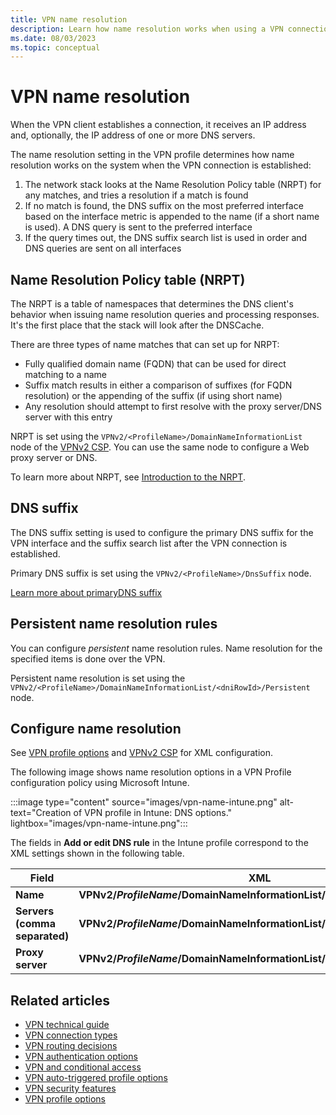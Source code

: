 ```yaml
---
title: VPN name resolution
description: Learn how name resolution works when using a VPN connection.
ms.date: 08/03/2023
ms.topic: conceptual
---
```


# VPN name resolution

When the VPN client establishes a connection, it receives an IP address and, optionally, the IP address of one or more DNS servers.

The name resolution setting in the VPN profile determines how name resolution works on the system when the VPN connection is established:

1. The network stack looks at the Name Resolution Policy table (NRPT) for any matches, and tries a resolution if a match is found
1. If no match is found, the DNS suffix on the most preferred interface based on the interface metric is appended to the name (if a short name is used). A DNS query is sent to the preferred interface
1. If the query times out, the DNS suffix search list is used in order and DNS queries are sent on all interfaces

## Name Resolution Policy table (NRPT)

The NRPT is a table of namespaces that determines the DNS client's behavior when issuing name resolution queries and processing responses. It's the first place that the stack will look after the DNSCache.

There are three types of name matches that can  set up for NRPT:

- Fully qualified domain name (FQDN) that can be used for direct matching to a name
- Suffix match results in either a comparison of suffixes (for FQDN resolution) or the appending of the suffix (if using short name)
- Any resolution should attempt to first resolve with the proxy server/DNS server with this entry

NRPT is set using the `VPNv2/<ProfileName>/DomainNameInformationList` node of the [VPNv2 CSP](/windows/client-management/mdm/vpnv2-csp). You can use the same node to configure a Web proxy server or DNS.

To learn more about NRPT, see [Introduction to the NRPT](/previous-versions/windows/it-pro/windows-server-2008-R2-and-2008/ee649207(v=ws.10)).

## DNS suffix

The DNS suffix setting is used to configure the primary DNS suffix for the VPN interface and the suffix search list after the VPN connection is established.

Primary DNS suffix is set using the `VPNv2/<ProfileName>/DnsSuffix` node.

[Learn more about primaryDNS suffix](/previous-versions/windows/it-pro/windows-2000-server/cc959611(v=technet.10))

## Persistent name resolution rules

You can configure *persistent* name resolution rules. Name resolution for the specified items is done over the VPN.

Persistent name resolution is set using the `VPNv2/<ProfileName>/DomainNameInformationList/<dniRowId>/Persistent` node.

## Configure name resolution

See [VPN profile options](vpn-profile-options.md) and [VPNv2 CSP](/windows/client-management/mdm/vpnv2-csp) for XML configuration.

The following image shows name resolution options in a VPN Profile configuration policy using Microsoft Intune.

:::image type="content" source="images/vpn-name-intune.png" alt-text="Creation of VPN profile in Intune: DNS options." lightbox="images/vpn-name-intune.png":::

The fields in **Add or edit DNS rule** in the Intune profile correspond to the XML settings shown in the following table.

| Field | XML |
| --- | --- |
| **Name** | **VPNv2/*ProfileName*/DomainNameInformationList/*dniRowId*/DomainName**  |
| **Servers (comma separated)** | **VPNv2/*ProfileName*/DomainNameInformationList/*dniRowId*/DnsServers**  |
| **Proxy server** |  **VPNv2/*ProfileName*/DomainNameInformationList/*dniRowId*/WebServers**  |

## Related articles

- [VPN technical guide](vpn-guide.md)
- [VPN connection types](vpn-connection-type.md)
- [VPN routing decisions](vpn-routing.md)
- [VPN authentication options](vpn-authentication.md)
- [VPN and conditional access](vpn-conditional-access.md)
- [VPN auto-triggered profile options](vpn-auto-trigger-profile.md)
- [VPN security features](vpn-security-features.md)
- [VPN profile options](vpn-profile-options.md)